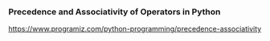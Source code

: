 ### Precedence and Associativity of Operators in Python

https://www.programiz.com/python-programming/precedence-associativity
